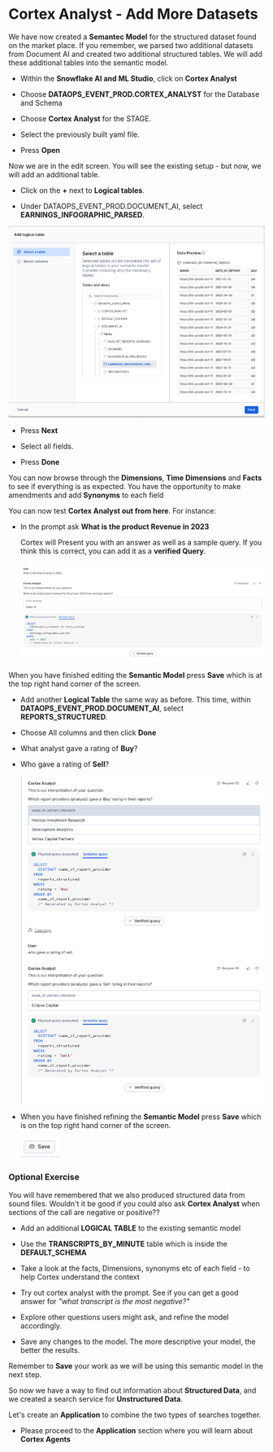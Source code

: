 # <h1black>Cortex Analyst -</h1black><h1blue> Add More Datasets<h1blue>

We have now created a **Semantec Model** for the structured dataset found on the market place.  If you remember, we parsed two additional datasets from Document AI and created two additional structured tables.  We will add these additional tables into the semantic model.

- Within the **Snowflake AI and ML Studio**, click on **Cortex Analyst**
- Choose **DATAOPS_EVENT_PROD.CORTEX_ANALYST** for the Database and Schema
- Choose **Cortex Analyst** for the STAGE.
- Select the previously built yaml file.

- Press **Open**


Now we are in the edit screen.  You will see the existing setup - but now, we will add an additional table.

- Click on the **+** next to **Logical tables**.

- Under DATAOPS_EVENT_PROD.DOCUMENT_AI, select **EARNINGS_INFOGRAPHIC_PARSED**.

![create build](assets/analyst/C005.png)

- Press **Next**

- Select all fields.

- Press **Done**

You can now browse through the **Dimensions**, **Time Dimensions** and **Facts** to see if everything is as expected.  You have the opportunity to make amendments and add **Synonyms** to each field

You can now test **Cortex Analyst out from here**.  For instance:

- In the prompt ask **What is the product Revenue in 2023**

    Cortex will Present you with an answer as well as a sample query.  If you think this is correct, you can add it as a **verified Query**.

    ![create build](assets/analyst/C006.png)

When you have finished editing the **Semantic Model** press **Save** which is at the top right hand corner of the screen.

- Add another **Logical Table** the same way as before.  This time, within **DATAOPS_EVENT_PROD.DOCUMENT_AI**, select **REPORTS_STRUCTURED**.

- Choose All columns and then click **Done**

- What analyst gave a rating of **Buy**?
- Who gave a rating of **Sell**?

    ![create build](assets/analyst/C007.png)

- When you have finished refining the **Semantic Model** press **Save** which is on the top right hand corner of the screen.

    ![create build](assets/analyst/C008.png)


### <h1sub>Optional Exercise</h1sub>

You will have remembered that we also produced structured data from sound files.  Wouldn't it be good if you could also ask **Cortex Analyst** when sections of the call are negative or positive??

-   Add an additional **LOGICAL TABLE** to the existing semantic model 

- Use the **TRANSCRIPTS_BY_MINUTE** table which is inside the **DEFAULT_SCHEMA**

- Take a look at the facts, Dimensions, synonyms etc of each field - to help Cortex understand the context

- Try out cortex analyst with the prompt.  See if you can get a good answer for *"what transcript is the most negative?"*

- Explore other questions users might ask, and refine the model accordingly.

- Save any changes to the model.  The more descriptive your model, the better the results.  

Remember to **Save** your work as we will be using this semantic model in the next step.

So now we have a way to find out information about **Structured Data**, and we created a search service for **Unstructured Data**.

Let's create an **Application** to combine the two types of searches together.  

-   Please proceed to the **Application** section where you will learn about **Cortex Agents**

